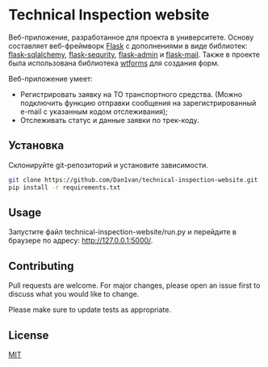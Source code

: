 # Technical Inspection website

Веб-приложение, разработанное для проекта в университете. Основу составляет веб-фреймворк [Flask](https://flask.palletsprojects.com/en/1.1.x/) с дополнениями в виде библиотек: [flask-sqlalchemy](https://flask-sqlalchemy.palletsprojects.com/en/2.x/), [flask-sequrity](https://pythonhosted.org/Flask-Security/), [flask-admin](https://flask-admin.readthedocs.io/en/latest/) и [flask-mail](https://pythonhosted.org/Flask-Mail/). Также в проекте была использована библиотека [wtforms](https://wtforms.readthedocs.io/en/2.3.x/fields/) для создания форм.

Веб-приложение умеет:
* Регистрировать заявку на ТО транспортного средства. (Можно подключить функцию отправки сообщения на зарегистрированный e-mail с указанным кодом отслеживания);
* Отслеживать статус и данные заявки по трек-коду.

## Установка

Склонируйте git-репозиторий и установите зависимости.

```bash
git clone https://github.com/Dan1van/technical-inspection-website.git
pip install -r requirements.txt
```

## Usage

Запустите файл technical-inspection-website/run.py и перейдите в браузере по адресу: http://127.0.0.1:5000/.


## Contributing
Pull requests are welcome. For major changes, please open an issue first to discuss what you would like to change.

Please make sure to update tests as appropriate.

## License
[MIT](https://choosealicense.com/licenses/mit/)
